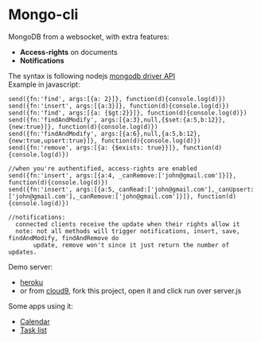 Mongo-cli
======================

MongoDB from a websocket, with extra features:
 - **Access-rights** on documents
 - **Notifications**

The syntax is following nodejs [mongodb driver API](http://mongodb.github.io/node-mongodb-native/api-generated/collection.html)  
Example in javascript:

    send({fn:'find', args:[{a: 2}]}, function(d){console.log(d)})
    send({fn:'insert', args:[{a:3}]}, function(d){console.log(d)})
    send({fn:'find', args:[{a: {$gt:2}}]}, function(d){console.log(d)})
    send({fn:'findAndModify', args:[{a:3},null,{$set:{a:5,b:12}},{new:true}]}, function(d){console.log(d)})
    send({fn:'findAndModify', args:[{a:6},null,{a:5,b:12},{new:true,upsert:true}]}, function(d){console.log(d)})
    send({fn:'remove', args:[{a: {$exists: true}}]}, function(d){console.log(d)})

    //when you're authentified, access-rights are enabled
    send({fn:'insert', args:[{a:4, _canRemove:['john@gmail.com']}]}, function(d){console.log(d)})
    send({fn:'insert', args:[{a:5,_canRead:['john@gmail.com'],_canUpsert:['john@gmail.com'],_canRemove:['john@gmail.com']}]}, function(d){console.log(d)})

    //notifications:
      connected clients receive the update when their rights allow it
      note: not all methods will trigger notifications, insert, save, findAndModify, findAndRemove do
           update, remove won't since it just return the number of updates.

Demo server:
 - [heroku](http://mongo-cli.herokuapp.com/)
 - or from [cloud9](https://c9.io/), fork this project, open it and click run over server.js

Some apps using it:
 - [Calendar](http://jsbin.com/UmUbipa/15)
 - [Task list](http://jsbin.com/EduGeZE/21)
